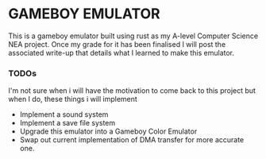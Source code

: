 # GAMEBOY EMULATOR

This is a gameboy emulator built using rust as my A-level Computer Science NEA project. 
Once my grade for it has been finalised I will post the associated write-up that details what I learned to make this emulator.

### TODOs
I'm not sure when i will have the motivation to come back to this project but when I do, these things i will implement

* Implement a sound system
* Implement a save file system
* Upgrade this emulator into a Gameboy Color Emulator
* Swap out current implementation of DMA transfer for more accurate one.


